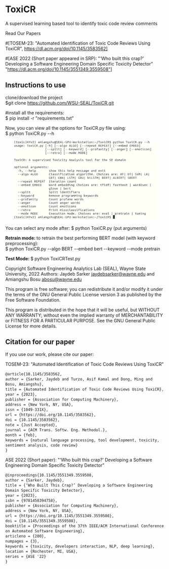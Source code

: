 # ToxiCR
A supervised learning based tool to identify toxic code review comments

Read Our Papers <br />

#[TOSEM-23: "Automated Identification of Toxic Code Reviews Using ToxiCR",  https://dl.acm.org/doi/10.1145/3583562]

#[ASE 2022 (Short paper appeared in SRP): "‘Who built this crap?’ Developing a Software Engineering Domain Specific Toxicity Detector" "https://dl.acm.org/doi/10.1145/3551349.3559508"]

## Instructions to use 
clone/download the project </br>
$git clone https://github.com/WSU-SEAL/ToxiCR.git

#install all the requirements: </br>
$ pip install -r "requirements.txt"


Now, you can view all the options for ToxiCR.py file using:</br>
$ python ToxiCR.py --h


<p align="center">
  <img width="450" height="250" src="toxiCRinterface.jpg">
</p>

You can select any mode after:  $ python ToxiCR.py (put arguments)

<b> Retrain mode: </b>
to retrain the best performing BERT model (with keyword preprocessing): </br>
$ python ToxiCR.py --algo BERT --embed bert --keyword --mode pretrain

<b> Test Mode: </b>
$ python ToxiCRTest.py


 Copyright Software Engineering Analytics Lab (SEAL), Wayne State University, 2022
 Authors: Jaydeb Sarker <jaydebsarker@wayne.edu> and Amiangshu Bosu <abosu@wayne.edu>

This program is free software; you can redistribute it and/or
modify it under the terms of the GNU General Public License
version 3 as published by the Free Software Foundation.

This program is distributed in the hope that it will be useful,
but WITHOUT ANY WARRANTY; without even the implied warranty of
MERCHANTABILITY or FITNESS FOR A PARTICULAR PURPOSE. See the
GNU General Public License for more details.



## Citation for our paper
If you use our work, please cite our paper:

TOSEM-23: "Automated Identification of Toxic Code Reviews Using ToxiCR"
```
@article{10.1145/3583562,
author = {Sarker, Jaydeb and Turzo, Asif Kamal and Dong, Ming and Bosu, Amiangshu},
title = {Automated Identification of Toxic Code Reviews Using ToxiCR},
year = {2023},
publisher = {Association for Computing Machinery},
address = {New York, NY, USA},
issn = {1049-331X},
url = {https://doi.org/10.1145/3583562},
doi = {10.1145/3583562},
note = {Just Accepted},
journal = {ACM Trans. Softw. Eng. Methodol.},
month = {feb},
keywords = {natural language processing, tool development, toxicity, sentiment analysis, code review}
}
```

ASE 2022 (Short paper): "‘Who built this crap?’ Developing a Software Engineering Domain Specific Toxicity Detector" 

```
@inproceedings{10.1145/3551349.3559508,
author = {Sarker, Jaydeb},
title = {‘Who Built This Crap?’ Developing a Software Engineering Domain Specific Toxicity Detector},
year = {2023},
isbn = {9781450394758},
publisher = {Association for Computing Machinery},
address = {New York, NY, USA},
url = {https://doi.org/10.1145/3551349.3559508},
doi = {10.1145/3551349.3559508},
booktitle = {Proceedings of the 37th IEEE/ACM International Conference on Automated Software Engineering},
articleno = {200},
numpages = {3},
keywords = {toxicity, developers interaction, NLP, deep learning},
location = {Rochester, MI, USA},
series = {ASE '22}
}

```
